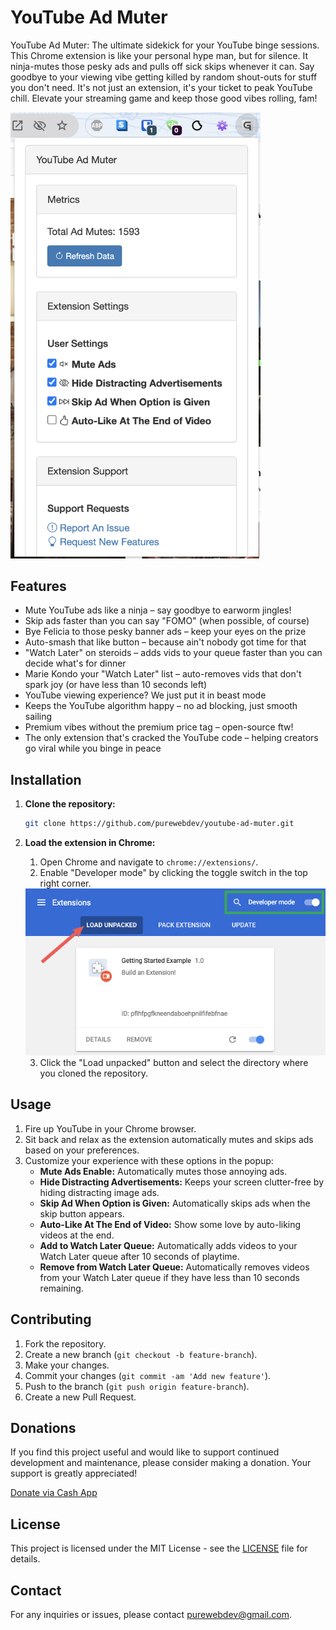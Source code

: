 # YouTube Ad Muter

YouTube Ad Muter: The ultimate sidekick for your YouTube binge sessions. This Chrome extension is like your personal hype man, but for silence. It ninja-mutes those pesky ads and pulls off sick skips whenever it can. Say goodbye to your viewing vibe getting killed by random shout-outs for stuff you don't need. It's not just an extension, it's your ticket to peak YouTube chill. Elevate your streaming game and keep those good vibes rolling, fam!

<img src="images/youtube-ad-mute.png" alt="YouTube Ad Mute Screenshot" width="400px">

## Features

- Mute YouTube ads like a ninja – say goodbye to earworm jingles!
- Skip ads faster than you can say "FOMO" (when possible, of course)
- Bye Felicia to those pesky banner ads – keep your eyes on the prize
- Auto-smash that like button – because ain't nobody got time for that
- "Watch Later" on steroids – adds vids to your queue faster than you can decide what's for dinner
- Marie Kondo your "Watch Later" list – auto-removes vids that don't spark joy (or have less than 10 seconds left)
- YouTube viewing experience? We just put it in beast mode
- Keeps the YouTube algorithm happy – no ad blocking, just smooth sailing
- Premium vibes without the premium price tag – open-source ftw!
- The only extension that's cracked the YouTube code – helping creators go viral while you binge in peace


## Installation

1. **Clone the repository:**
	```sh
	git clone https://github.com/purewebdev/youtube-ad-muter.git
	```

2. **Load the extension in Chrome:**
	1. Open Chrome and navigate to `chrome://extensions/`.
	2. Enable "Developer mode" by clicking the toggle switch in the top right corner.

	<img src="images/load-extensions.png" alt="Enable Developer Mode and Load Unpacked extensions">

	3. Click the "Load unpacked" button and select the directory where you cloned the repository.

## Usage

1. Fire up YouTube in your Chrome browser.
2. Sit back and relax as the extension automatically mutes and skips ads based on your preferences.
3. Customize your experience with these options in the popup:
    - **Mute Ads Enable:** Automatically mutes those annoying ads.
    - **Hide Distracting Advertisements:** Keeps your screen clutter-free by hiding distracting image ads.
    - **Skip Ad When Option is Given:** Automatically skips ads when the skip button appears.
    - **Auto-Like At The End of Video:** Show some love by auto-liking videos at the end.
    - **Add to Watch Later Queue:** Automatically adds videos to your Watch Later queue after 10 seconds of playtime.
    - **Remove from Watch Later Queue:** Automatically removes videos from your Watch Later queue if they have less than 10 seconds remaining.

## Contributing

1. Fork the repository.
2. Create a new branch (`git checkout -b feature-branch`).
3. Make your changes.
4. Commit your changes (`git commit -am 'Add new feature'`).
5. Push to the branch (`git push origin feature-branch`).
6. Create a new Pull Request.

## Donations

If you find this project useful and would like to support continued development and maintenance, please consider making a donation. Your support is greatly appreciated!

[Donate via Cash App](https://cash.app/$GenesisFont)

## License

This project is licensed under the MIT License - see the [LICENSE](LICENSE) file for details.

## Contact

For any inquiries or issues, please contact [purewebdev@gmail.com](mailto:purewebdev@gmail.com).
